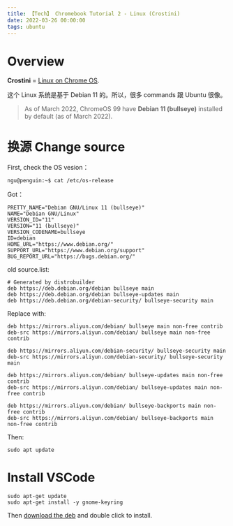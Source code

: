 ```yaml
---
title: 【Tech】 Chromebook Tutorial 2 - Linux (Crostini)
date: 2022-03-26 00:00:00
tags: ubuntu
---
```


# Overview 

__Crostini__ = [Linux on Chrome OS](https://chromeos.dev/en/linux). 

这个 Linux 系统是基于 Debian 11 的。所以，很多 commands 跟 Ubuntu 很像。

> As of March 2022, ChromeOS 99 have __Debian 11 (bullseye)__ installed by default (as of March 2022).

# 换源 Change source

First, check the OS vesion：

    ngu@penguin:~$ cat /etc/os-release 

Got：

    PRETTY_NAME="Debian GNU/Linux 11 (bullseye)"
    NAME="Debian GNU/Linux"
    VERSION_ID="11"
    VERSION="11 (bullseye)"
    VERSION_CODENAME=bullseye
    ID=debian
    HOME_URL="https://www.debian.org/"
    SUPPORT_URL="https://www.debian.org/support"
    BUG_REPORT_URL="https://bugs.debian.org/"

old source.list: 

    # Generated by distrobuilder
    deb https://deb.debian.org/debian bullseye main
    deb https://deb.debian.org/debian bullseye-updates main
    deb https://deb.debian.org/debian-security/ bullseye-security main

Replace with: 

    deb https://mirrors.aliyun.com/debian/ bullseye main non-free contrib
    deb-src https://mirrors.aliyun.com/debian/ bullseye main non-free contrib

    deb https://mirrors.aliyun.com/debian-security/ bullseye-security main
    deb-src https://mirrors.aliyun.com/debian-security/ bullseye-security main

    deb https://mirrors.aliyun.com/debian/ bullseye-updates main non-free contrib
    deb-src https://mirrors.aliyun.com/debian/ bullseye-updates main non-free contrib

    deb https://mirrors.aliyun.com/debian/ bullseye-backports main non-free contrib
    deb-src https://mirrors.aliyun.com/debian/ bullseye-backports main non-free contrib

Then: 

    sudo apt update

# Install VSCode

    sudo apt-get update
    sudo apt-get install -y gnome-keyring

Then [download the deb](https://code.visualstudio.com/download) and double click to install.

